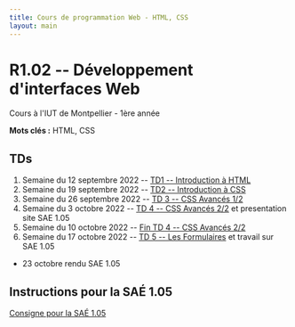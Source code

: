 ```yaml
---
title: Cours de programmation Web - HTML, CSS
layout: main
---
```


# R1.02 -- Développement d'interfaces Web
Cours à l'IUT de Montpellier - 1ère année

**Mots clés :** HTML, CSS

## TDs

1. Semaine du 12 septembre 2022 -- [TD1 -- Introduction à HTML](tutorials/tutorial1.html)
1. Semaine du 19 septembre 2022 -- [TD2 -- Introduction à CSS ](tutorials/tutorial2.html)
1. Semaine du 26 septembre 2022 -- [TD 3 -- CSS Avancés 1/2](tutorials/tutorial3.html)
1. Semaine du 3 octobre 2022 -- [TD 4 -- CSS Avancés 2/2](tutorials/tutorial4.html) et presentation site SAE 1.05 
1. Semaine du 10 octobre 2022 -- [ Fin TD 4 -- CSS Avancés 2/2](tutorials/tutorial4.html) 
1. Semaine du 17 octobre 2022 -- [TD 5 -- Les Formulaires](tutorials/tutorial5.html) et travail sur SAE 1.05
* 23 octobre rendu SAE 1.05 
<!-- 1. Semaine du 24 octobre 2022 -- Entamer [TD 6 -- Responsive Design](tutorials/tutorial6.html) -->
<!-- 1. Semaine du 7 novembre 2022 -- Finir le [TD 6 -- Responsive Design](tutorials/tutorial6.html) et presentation site de la SAE 1.06 -->
<!-- 1. Semaine du 14 novembre 2022 -- Seance de travail sur la  SAE 1.06 -->
<!-- 1. Semaine du 5 decembre 2022 -- Séance d'évaluation des sites de la SAE 1.06 -->
<!--## Compléments optionnels-->
 
<!--1. [Coder des colonnes responsive à la Bootstrap](assets/tut5-complement.html)-->

## Instructions pour la SAÉ 1.05
[Consigne pour la SAÉ 1.05](SAE_105.html)

<!--[Instructions du projet](projet.html)-->

<!--## Instructions pour la SAÉ 1.06-->
<!--[Consigne pour la SAÉ 1.06](SAE_106.html)-->

<!--[Instructions du projet](projet.html)-->

<!-- ## Joomla -->

<!-- Semaine du 18 janvier -- [TD sur l'installation et la prise en main de Joomla](assets/TDJoomla.pdf) -->

